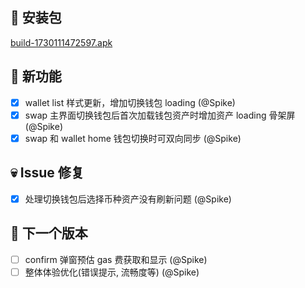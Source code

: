 ## 🚀 安装包

[build-1730111472597.apk](https://dalveywallet.s3.ap-northeast-1.amazonaws.com/release/apks/build-1730111472597.apk)

## 🎉 新功能

- [x] wallet list 样式更新，增加切换钱包 loading (@Spike)
- [x] swap 主界面切换钱包后首次加载钱包资产时增加资产 loading 骨架屏 (@Spike)
- [x] swap 和 wallet home 钱包切换时可双向同步 (@Spike)

## 💀 Issue 修复

- [x] 处理切换钱包后选择币种资产没有刷新问题 (@Spike)

## 📅 下一个版本

- [ ] confirm 弹窗预估 gas 费获取和显示 (@Spike)
- [ ] 整体体验优化(错误提示, 流畅度等) (@Spike)

